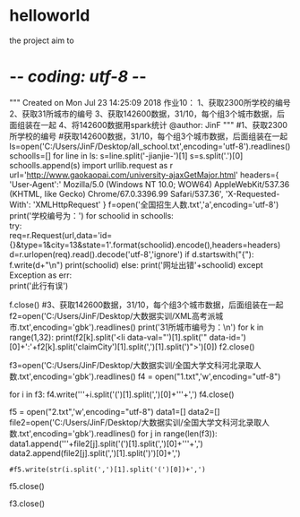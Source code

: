 # helloworld
the project  aim to
# -*- coding: utf-8 -*-
"""
Created on Mon Jul 23 14:25:09 2018
作业10：
1、获取2300所学校的编号
2、获取31所城市的编号
3、获取142600数据，31/10，每个组3个城市数据，后面组装在一起
4、将142600数据用spark统计
@author: JinF
"""
#1、获取2300所学校的编号
#获取142600数据，31/10，每个组3个城市数据，后面组装在一起
ls=open('C:/Users/JinF/Desktop/all_school.txt',encoding='utf-8').readlines()
schoolls=[]
for line in ls: 
    s=line.split('-jianjie-')[1]
    s=s.split('.')[0]
    schoolls.append(s)
import urllib.request as r
url='http://www.gaokaopai.com/university-ajaxGetMajor.html'
headers={
        'User-Agent':' Mozilla/5.0 (Windows NT 10.0; WOW64) AppleWebKit/537.36 (KHTML, like Gecko) Chrome/67.0.3396.99 Safari/537.36',
        'X-Requested-With': 'XMLHttpRequest'
        }
f=open('全国招生人数.txt','a',encoding='utf-8')
print('学校编号为：')
for schoolid in schoolls:   
     try:   
        req=r.Request(url,data='id={}&type=1&city=13&state=1'.format(schoolid).encode(),headers=headers)  
        d=r.urlopen(req).read().decode('utf-8','ignore')
        if d.startswith("{"):
            f.write(d+"\n")
            print(schoolid)
        else:
            print('网址出错'+schoolid)
     except Exception as err:  
           print('此行有误')
      
f.close()
#3、获取142600数据，31/10，每个组3个城市数据，后面组装在一起
f2=open('C:/Users/JinF/Desktop/大数据实训/XML高考派城市.txt',encoding='gbk').readlines()
print('31所城市编号为：\n')
for k in range(1,32): 
    print(f2[k].split('<li data-val="')[1].split('" data-id=')[0]+':'+f2[k].split('claimCity')[1].split(',')[1].split(')">')[0])
f2.close()

f3=open('C:/Users/JinF/Desktop/大数据实训/全国大学文科河北录取人数.txt',encoding='gbk').readlines()
f4 = open("1.txt",'w',encoding="utf-8")

for i in f3: 
    f4.write('\''+i.split('(')[1].split(',')[0]+'\''+',')
f4.close()

f5 = open("2.txt",'w',encoding="utf-8")
data1=[]
data2=[]
file2=open('C:/Users/JinF/Desktop/大数据实训/全国大学文科河北录取人数.txt',encoding='gbk').readlines()
for j in range(len(f3)): 
    data1.append('\''+file2[j].split('(')[1].split(',')[0]+'\''+',')
    data2.append(file2[j].split(',')[1].split(')')[0]+',')

    #f5.write(str(i.split(',')[1].split('(')[0])+',')
f5.close()


f3.close()
